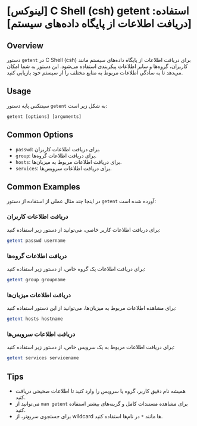 # [لینوکس] C Shell (csh) getent استفاده: [دریافت اطلاعات از پایگاه داده‌های سیستم]

## Overview
دستور `getent` در C Shell (csh) برای دریافت اطلاعات از پایگاه داده‌های سیستم مانند کاربران، گروه‌ها و سایر اطلاعات پیکربندی استفاده می‌شود. این دستور به شما امکان می‌دهد تا به سادگی اطلاعات مربوط به منابع مختلف را از سیستم خود بازیابی کنید.

## Usage
سینتکس پایه دستور `getent` به شکل زیر است:

```
getent [options] [arguments]
```

## Common Options
- `passwd`: برای دریافت اطلاعات کاربران.
- `group`: برای دریافت اطلاعات گروه‌ها.
- `hosts`: برای دریافت اطلاعات مربوط به میزبان‌ها.
- `services`: برای دریافت اطلاعات سرویس‌ها.

## Common Examples
در اینجا چند مثال عملی از استفاده از دستور `getent` آورده شده است:

### دریافت اطلاعات کاربران
برای دریافت اطلاعات کاربر خاصی، می‌توانید از دستور زیر استفاده کنید:
```bash
getent passwd username
```

### دریافت اطلاعات گروه‌ها
برای دریافت اطلاعات یک گروه خاص، از دستور زیر استفاده کنید:
```bash
getent group groupname
```

### دریافت اطلاعات میزبان‌ها
برای مشاهده اطلاعات مربوط به میزبان‌ها، می‌توانید از این دستور استفاده کنید:
```bash
getent hosts hostname
```

### دریافت اطلاعات سرویس‌ها
برای دریافت اطلاعات مربوط به یک سرویس خاص، از دستور زیر استفاده کنید:
```bash
getent services servicename
```

## Tips
- همیشه نام دقیق کاربر، گروه یا سرویس را وارد کنید تا اطلاعات صحیحی دریافت کنید.
- می‌توانید از `man getent` برای مشاهده مستندات کامل و گزینه‌های بیشتر استفاده کنید.
- برای جستجوی سریع‌تر، از wildcard ها مانند `*` در نام‌ها استفاده کنید.
